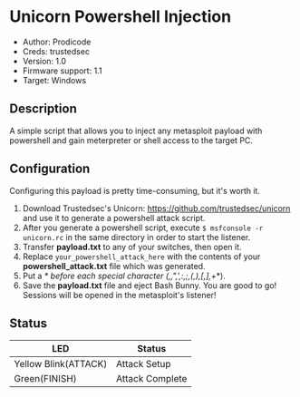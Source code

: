 # Unicorn Powershell Injection

* Author: Prodicode
* Creds: trustedsec
* Version: 1.0
* Firmware support: 1.1
* Target: Windows

## Description

A simple script that allows you to inject any metasploit payload with powershell and gain meterpreter or shell access to the target PC.

## Configuration

Configuring this payload is pretty time-consuming, but it's worth it.

1. Download Trustedsec's Unicorn: https://github.com/trustedsec/unicorn and use it to generate a powershell attack script.
2. After you generate a powershell script, execute ```$ msfconsole -r unicorn.rc``` in the same directory in order to start the listener.
3. Transfer **payload.txt** to any of your switches, then open it.
4. Replace ```your_powershell_attack_here``` with the contents of your **powershell_attack.txt** file which was generated.
5. Put a **\** before each special character (**,**,**"**,**'**,**:**,**;**,**(**,**)**,**[**,**]**,**+**).
6. Save the **payload.txt** file and eject Bash Bunny. You are good to go! Sessions will be opened in the metasploit's listener!

## Status

| LED                  | Status                                       |
| -------------------- | -------------------------------------------- |
| Yellow Blink(ATTACK) |  Attack Setup                                |
| Green(FINISH)        |  Attack Complete                             |
